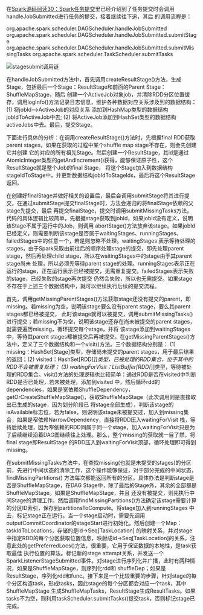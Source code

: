 在[Spark源码阅读30：Spark任务提交](/Spark源码阅读30-Spark任务提交/)里已经介绍到了任务提交时会调用handleJobSubmitted进行任务的提交，接着继续往下追，其后
的调用流程是：

org.apache.spark.scheduler.DAGScheduler.handleJobSubmitted
org.apache.spark.scheduler.DAGScheduler.handleJobSubmitted.submitStage
org.apache.spark.scheduler.DAGScheduler.handleJobSubmitted.submitMissingTasks
org.apache.spark.scheduler.TaskScheduler.submitTasks

![stagesubmit调用链](../image/stagesubmit.png "stagesubmit调用链图")

在handleJobSubmitted方法中，首先调用createResultStage()方法，生成Stage，包括最后一个Stage：ResultStage和前面的Parent Stage：ShuffleMapStage，随后
创建一个ActiveJob对象job，并清除RDD分区位置缓存，调用logInfo()方法记录日志信息，维护各种数据对应关系涉及到的数据结构：(1) 将jobId-->ActiveJob的对应关系
添加到HashMap类型的数据结构jobIdToActiveJob中去; (2) 将ActiveJob添加到HashSet类型的数据结构activeJobs中去。最后，提交Stage。

下面进行具体的分析：在调用createResultStage()方法时，先根据final RDD获取parent stages，如果在获取的过程中某个shuffle map stage不存在，则会先创建它并创建
它的对应的所有祖先Stage。然后创建一个ResultStage，其id是通过AtomicInteger类型的getAndIncrement()获得，能够保证原子性，这个ResultStage就是整个Job的final Stage，
将这个Stage加入到数据结构stageIdToStage中，并更新数据结构jobIdToStageIds，最后将这个ResultStage返回。

在创建好finalStage并做好相关的设置后，最后会调用submitStage将其进行提交，在通过submitStage提交finalStage时，方法会递归的将finalStage依赖的父stage先提交，最后
再提交finalStage，提交时调用submitMissingTasks方法。代码的具体逻辑比较简单，先根据stage获取到jobId，如果jobId没有定义，说明该Stage不属于运行中的Job，则调用
abortStage()方法放弃该stage。如果jobId已经定义，则需要判断该stage是否属于waitingStages、runningStages、failedStages中的任意一个，若是则忽略不处理。waitingStages
表示等待处理的stages，由于Spark采取由前往后的顺序处理stage的提交，即先处理parent stage，然后再处理child stage，所以在waitingStages中的stage由于其parent stage尚未
处理，所以必须先等待parent stage的处理。runningStages表示正在运行的stage，正在运行表示已经被提交，无需重复提交。failedStages表示失败的stage，已经失败的stage再次提交
仍然会失败，所以也无需提交。如果stage不存在于上述三个数据结构中，就可以继续执行后续的提交流程。

首先，调用getMissingParentStages()方法获取stage还没有提交的parent，即missing。若missing为空，说明该stage要么没有parent stage，要么其parent stages都已经被提交，
此时该stage就可以被提交，调用submitMissingTasks()进行提交；若missing不为空，说明该stage还存在尚未被提交的parent stages，就需要遍历missing，循环提交每个stage，并将
该stage添加到waitingStages中，等待其parent stages都被提交后再被提交。在getMissingParentStages()方法中，定义了三个数据结构和一个visit()方法。三个数据结构分别是：
(1) missing：HashSet[Stage]类型，存储尚未提交的parent stages，用于最后结果的返回；(2) visited：HashSet[RDD[_]]类型，已被处理的RDD集合，位于其中的RDD不会被重复处理；
(3) waitingForVisit：ListBuffer[RDD[_]]类型，等待被处理的RDD集合。visit()方法的处理逻辑也比较简单：通过RDD是否在visited中判断RDD是否已处理，若未被处理，添加到visited
中，然后循环rdd的dependencies，如果是宽依赖ShuffleDependency，getOrCreateShuffleMapStage()，获取ShuffleMapStage（此次调用则是直接取出已生成的stage，因为划分阶段已
将stage全部生成），判断该stage的isAvailable标志位，若为false，则说明该stage未被提交过，加入到missing集合，如果是窄依赖NarrowDependency，直接将RDD压入waitingForVisit
栈，等待后续处理，因为窄依赖的RDD同属于同一个stage，加入waitingForVisit只是为了后续继续沿着DAG图继续往上处理。那么，整个missing的获取就一目了然，将final stage即ResultStage
的RDD压入到waitingForVisit顶部，循环处理即可得到missing。

在submitMissingTasks方法中，在查找missing(也就是未提交的stages)的分区前，先进行中间状态的清除工作，这个操作能够保证，对于部分完成的中间状态，findMissingPartitions()
方法每次都能返回所有的分区。具体办法是判断stage是否是ShuffleMapStage，在DAG Stage中，除了最后的Stage外，其余的全部都是ShuffleMapStage。如果是ShuffleMapStage，并且
还没有被提交，则先执行中间Stage的清理工作。然后调用findMissingPartitions()方法确定该stage需要计算的分区ID索引，保存到partitionsToCompute。将stage加入到runningStages
中去，标记stage正在运行。当一个stage启动时，需要先调用outputCommitCoordinator的stageStart进行初始化。然后创建一个Map：taskIdToLocations，存储的是id->Seq[TaskLocation]
的映射关系，并对stage中指定RDD的每个分区获取位置信息，映射成id->Seq[TaskLocation]的关系，注意此处的getPreferredLocs()方法，很重要，它用于保证数据的本地性，是task获取最佳
执行位置的算法。标记新的stage attempt关系，并发送一个SparkListenerStageSubmitted事件。对stage进行序列化并广播，此时有两种情况，如果是ShuffleMapStage，则序列化rdd和
shuffleDep；如果是ResultStage，序列化rdd和func。接下来是一个比较重要的步骤，针对stage的每个分区构造task，形成tasks，因此stage的每个分区都会对应一个task，其中ShuffleMapStage
生成ShuffleMapTasks，ResultStage生成ResultTasks。如果tasks不为空，则利用taskScheduler.submitTasks()提交task，否则标记stage已完成。


